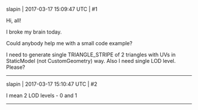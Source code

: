 slapin | 2017-03-17 15:09:47 UTC | #1

Hi, all!

I broke my brain today.

Could anybody help me with a small code example?

I need to generate single TRIANGLE_STRIPE of 2 triangles with UVs in StaticModel (not CustomGeometry) way.
Also I need single LOD level. Please?

-------------------------

slapin | 2017-03-17 15:10:47 UTC | #2

I mean 2 LOD levels - 0 and 1

-------------------------

